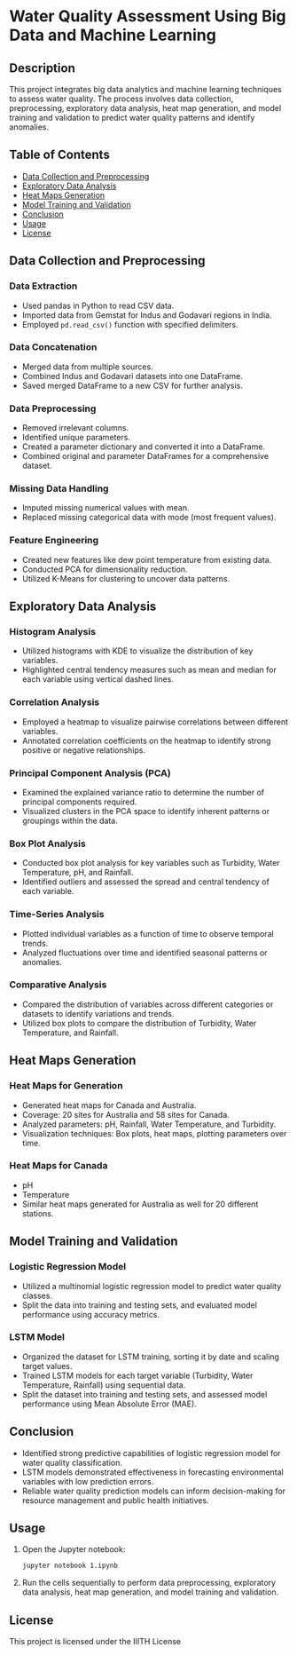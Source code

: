 # Water Quality Assessment Using Big Data and Machine Learning

## Description

This project integrates big data analytics and machine learning techniques to assess water quality. The process involves data collection, preprocessing, exploratory data analysis, heat map generation, and model training and validation to predict water quality patterns and identify anomalies.

## Table of Contents

- [Data Collection and Preprocessing](#data-collection-and-preprocessing)
- [Exploratory Data Analysis](#exploratory-data-analysis)
- [Heat Maps Generation](#heat-maps-generation)
- [Model Training and Validation](#model-training-and-validation)
- [Conclusion](#conclusion)
- [Usage](#usage)
- [License](#license)

## Data Collection and Preprocessing

### Data Extraction
- Used pandas in Python to read CSV data.
- Imported data from Gemstat for Indus and Godavari regions in India.
- Employed `pd.read_csv()` function with specified delimiters.

### Data Concatenation
- Merged data from multiple sources.
- Combined Indus and Godavari datasets into one DataFrame.
- Saved merged DataFrame to a new CSV for further analysis.

### Data Preprocessing
- Removed irrelevant columns.
- Identified unique parameters.
- Created a parameter dictionary and converted it into a DataFrame.
- Combined original and parameter DataFrames for a comprehensive dataset.

### Missing Data Handling
- Imputed missing numerical values with mean.
- Replaced missing categorical data with mode (most frequent values).

### Feature Engineering
- Created new features like dew point temperature from existing data.
- Conducted PCA for dimensionality reduction.
- Utilized K-Means for clustering to uncover data patterns.

## Exploratory Data Analysis

### Histogram Analysis
- Utilized histograms with KDE to visualize the distribution of key variables.
- Highlighted central tendency measures such as mean and median for each variable using vertical dashed lines.

### Correlation Analysis
- Employed a heatmap to visualize pairwise correlations between different variables.
- Annotated correlation coefficients on the heatmap to identify strong positive or negative relationships.

### Principal Component Analysis (PCA)
- Examined the explained variance ratio to determine the number of principal components required.
- Visualized clusters in the PCA space to identify inherent patterns or groupings within the data.

### Box Plot Analysis
- Conducted box plot analysis for key variables such as Turbidity, Water Temperature, pH, and Rainfall.
- Identified outliers and assessed the spread and central tendency of each variable.

### Time-Series Analysis
- Plotted individual variables as a function of time to observe temporal trends.
- Analyzed fluctuations over time and identified seasonal patterns or anomalies.

### Comparative Analysis
- Compared the distribution of variables across different categories or datasets to identify variations and trends.
- Utilized box plots to compare the distribution of Turbidity, Water Temperature, and Rainfall.

## Heat Maps Generation

### Heat Maps for Generation
- Generated heat maps for Canada and Australia.
- Coverage: 20 sites for Australia and 58 sites for Canada.
- Analyzed parameters: pH, Rainfall, Water Temperature, and Turbidity.
- Visualization techniques: Box plots, heat maps, plotting parameters over time.

### Heat Maps for Canada
- pH
- Temperature
- Similar heat maps generated for Australia as well for 20 different stations.

## Model Training and Validation

### Logistic Regression Model
- Utilized a multinomial logistic regression model to predict water quality classes.
- Split the data into training and testing sets, and evaluated model performance using accuracy metrics.

### LSTM Model
- Organized the dataset for LSTM training, sorting it by date and scaling target values.
- Trained LSTM models for each target variable (Turbidity, Water Temperature, Rainfall) using sequential data.
- Split the dataset into training and testing sets, and assessed model performance using Mean Absolute Error (MAE).

## Conclusion

- Identified strong predictive capabilities of logistic regression model for water quality classification.
- LSTM models demonstrated effectiveness in forecasting environmental variables with low prediction errors.
- Reliable water quality prediction models can inform decision-making for resource management and public health initiatives.

## Usage

1. Open the Jupyter notebook:
    ```bash
    jupyter notebook 1.ipynb
    ```

2. Run the cells sequentially to perform data preprocessing, exploratory data analysis, heat map generation, and model training and validation.

## License

This project is licensed under the IIITH License
